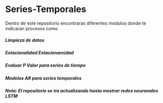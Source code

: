 # Series-Temporales

Dentro de este repositorio encontraras diferentes modulos donde te indicaran procesos como 

##### Limpieza de datos
##### Estacionalidad Estacionareidad 
##### Evaluar P Valor para series de tiempo
##### Modelos AR para series temporales
##### Nota: El repositorio se ira actualizando hasta mostrar redes neuronales LSTM 
